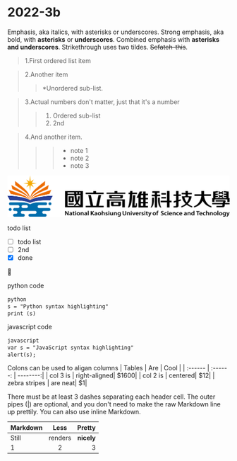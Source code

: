 # 2022-3b

Emphasis, aka italics, with asterisks or underscores.
Strong emphasis, aka bold, with **asterisks** or **underscores**.
Combined emphasis with **asterisks and underscores**.
Strikethrough uses two tildes. ~~Sefateh-this~~.

>1.First ordered list item

>2.Another item
>>*Unordered sub-list.

>3.Actual numbers don't matter, just that it's a number
>>1. Ordered sub-list
>>2. 2nd

>4.And another item.
>>>* note 1
>>>* note 2
>>>* note 3

![nkust](nkust.png "nkust")

todo list
- [ ] todo list
- [ ] 2nd
- [x] done

🐷

 
 python code
```
python
s = "Python syntax highlighting"
print (s)
```
javascript code
```
javascript
var s = "JavaScript syntax highlighting"
alert(s);
```
Colons can be used to aligan columns
| Tables    | Are      | Cool     |
| :------   | :------: | --------:|
| col 3  is | right-aligned| $1600|
| col 2  is | centered| $12|
| zebra stripes | are neat| $1|

There must be at least 3 dashes separating each header cell.
The outer pipes (|) are optional, and you don't need to make the
raw Markdown line up prettily. You can also use inline Markdown.

| Markdown | Less | Pretty |
| :------ | :------: | --------: |
| Still | renders | **nicely** |
| 1 | 2 | 3 |
